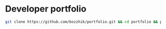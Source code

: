 # Developer portfolio

```bash
git clone https://github.com/bozzhik/portfolio.git && cd portfolio && pnpm i && code .
```
